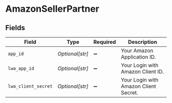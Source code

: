 # AmazonSellerPartner


## Fields

| Field                                 | Type                                  | Required                              | Description                           |
| ------------------------------------- | ------------------------------------- | ------------------------------------- | ------------------------------------- |
| `app_id`                              | *Optional[str]*                       | :heavy_minus_sign:                    | Your Amazon Application ID.           |
| `lwa_app_id`                          | *Optional[str]*                       | :heavy_minus_sign:                    | Your Login with Amazon Client ID.     |
| `lwa_client_secret`                   | *Optional[str]*                       | :heavy_minus_sign:                    | Your Login with Amazon Client Secret. |
